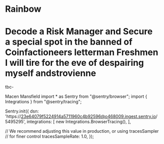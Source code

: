 # Rainbow
# Decode a Risk Manager and Secure a special spot in the banned of Coinfactioneers letterman Freshmen I will tire for the eve of despairing myself andstrovienne
tbc-


Macen Mansfield
import * as Sentry from "@sentry/browser";
import { Integrations } from "@sentry/tracing";

Sentry.init({
  dsn: 'https://23e64079f5224914a5711960c4b92596@o468009.ingest.sentry.io/5495295',
  integrations: [
    new Integrations.BrowserTracing(),
  ],

  // We recommend adjusting this value in production, or using tracesSampler
  // for finer control
  tracesSampleRate: 1.0,
});
